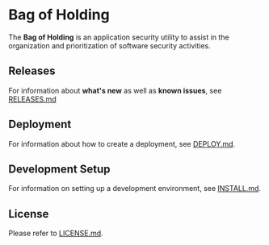 # Bag of Holding

The **Bag of Holding** is an application security utility to assist in the organization and prioritization of software security activities.

## Releases

For information about **what's new** as well as **known issues**, see [RELEASES.md](RELEASES.md)

## Deployment

For information about how to create a deployment, see [DEPLOY.md](DEPLOY.md).

## Development Setup

For information on setting up a development environment, see [INSTALL.md](INSTALL.md).

## License

Please refer to [LICENSE.md](LICENSE.md).
